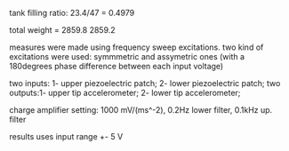 tank filling ratio: 23.4/47 = 0.4979

total weight = 2859.8    2859.2

measures were made using frequency sweep excitations.
two kind of excitations were used: symmmetric and assymetric ones
(with a 180degrees phase difference between each input voltage)

two inputs: 1- upper piezoelectric patch;
            2- lower piezoelectric patch;
two outputs:1- upper tip accelerometer;
            2- lower tip accelerometer;

charge amplifier setting: 
  1000 mV/(ms^-2), 0.2Hz lower filter, 0.1kHz up. filter


 results uses input range +- 5 V